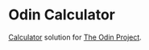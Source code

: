 # Odin Calculator

[Calculator](https://www.theodinproject.com/lessons/foundations-calculator) solution for [The Odin Project](https://www.theodinproject.com).